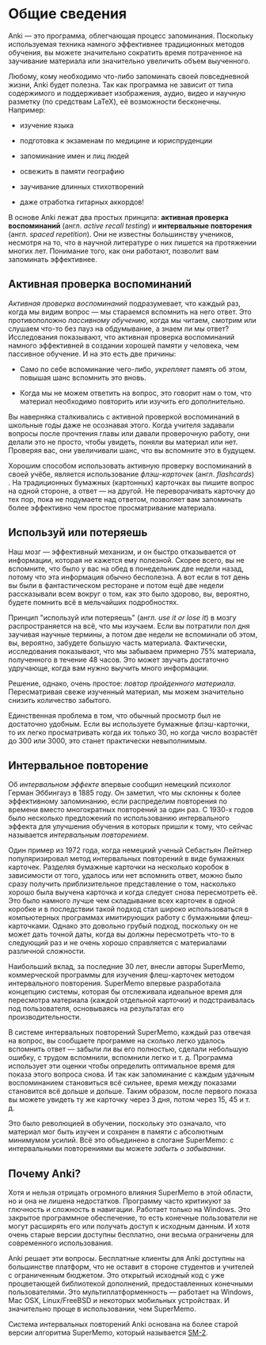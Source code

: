 # Общие сведения

<!-- toc -->

Anki — это программа, облегчающая процесс запоминания. Поскольку используемая
техника намного эффективнее традиционных методов обучения, вы можете
значительно сократить время потраченное на заучивание материала или значительно
увеличить объем выученного.

Любому, кому необходимо что-либо запоминать своей повседневной жизни,
Anki будет полезна. Так как программа не зависит от типа содержимого и
поддерживает изображения, аудио, видео и научную разметку (по средствам LaTeX),
её возможности бесконечны. Например:

- изучение языка

- подготовка к экзаменам по медицине и юриспруденции

- запоминание имен и лиц людей

- освежить в памяти географию

- заучивание длинных стихотворений

- даже отработка гитарных аккордов!

В основе Anki лежат два простых принципа: __активная проверка воспоминаний__
(англ. *active recall testing*) и __интервальные повторения__ (англ. *spaced
repetition*). Они не известны большинству учеников, несмотря на то, что в
научной литературе о них пишется на протяжении многих лет. Понимание того, как
они работают, позволит вам запоминать эффективнее.

## Активная проверка воспоминаний

_Активная проверка воспоминаний_ подразумевает, что каждый раз, когда мы видим
вопрос — мы стараемся вспомнить на него ответ. Это противоположно
_пассивному обучению_, когда мы читаем, смотрим или слушаем что-то без пауз на
обдумывание, а знаем ли мы ответ? Исследования показывают, что активная проверка
воспоминаний намного эффективней в создании хорошей памяти у человека, чем
пассивное обучение. И на это есть две причины:

- Само по себе вспоминание чего-либо, _укрепляет_ память об этом, повышая шанс
    вспомнить это вновь.

- Когда мы не можем ответить на вопрос, это говорит нам о том, что материал
    необходимо повторить или изучить его дополнительно.

Вы наверняка сталкивались с активной проверкой воспоминаний в школьные годы
даже не осознавая этого. Когда учителя задавали вопросы после прочтения главы
или давали проверочную работу, они делали это не просто, чтобы увидеть, поняли
вы материал или нет. Проверяя вас, они увеличивали шанс, что вы вспомните это
в будущем.

Хорошим способом использовать активную проверку воспоминаний в своей учёбе,
является использование _флэш-карточек_ (англ. _*flashcards*_) . На традиционных
бумажных (картонных) карточках вы пишите вопрос на одной стороне, а ответ — на
другой. Не переворачивать карточку до тех пор, пока не подумаете над ответом,
позволяет вам запоминать более эффективно чем простое просматривание материала.

## Используй или потеряешь

Наш мозг — эффективный механизм, и он быстро отказывается от информации,
которая не кажется ему полезной. Скорее всего, вы не вспомните, что было у вас
на обед в понедельник две недели назад, потому что эта информация обычно
бесполезна. А вот если в тот день вы были в фантастическом ресторане и потом
ещё две недели рассказывали всем вокруг о том, как это было здорово, вы,
вероятно, будете помнить всё в мельчайших подробностях.

Принцип "используй или потеряешь" (англ. *use it or lose it*) в мозгу
распространяется на всё, что мы изучаем. Если вы потратили пол дня заучивая
научные термины, а потом две недели не вспоминали об этом, вы, вероятно,
забудете большую часть материала. Фактически, исследования показывают, что мы
забываем примерно 75% материала, полученного в течение 48 часов. Это может
звучать достаточно удручающе, когда вам нужно выучить много информации.

Решение, однако, очень простое: _повтор пройденного материала_. Пересматривая
свеже изученный материал, мы можем значительно снизить количество забытого.

Единственная проблема в том, что обычный просмотр был не достаточно удобным. Если
вы используете бумажные флэш-карточки, то их легко просматривать когда их только 30,
но когда число возрастёт до 300 или 3000, это станет практически невыполнимым.

## Интервальное повторение

Об _интервальном эффекте_ впервые сообщил немецкий психолог Герман Эббингауз
в 1885 году. Он заметил, что мы склонны к более эффективному запоминанию, если
распределим повторения по времени вместо многократных повторений за один раз.
С 1930-х годов было несколько предложений по использованию интервального
эффекта для улучшения обучения в которых пришли к тому, что сейчас называется
_интервальным повторением_.

Один пример из 1972 года, когда немецкий ученый Себастьян Лейтнер
популяризировал метод интервальных повторений в виде бумажных карточек.
Разделяя бумажные карточки на несколько коробок в зависимости от того, удалось
или нет вспомнить ответ, можно было сразу получить приблизительное
представление о том, насколько хорошо была выучена карточка и когда следует
снова пересмотреть её. Это было намного лучше чем складывание всех карточек в
одной коробке и в последствии такой подход стал широко использоваться в
компьютерных программах имитирующих работу с бумажными флеш-карточками. Однако
это довольно грубый подход, поскольку он не может дать точной даты, когда вы
должны пересмотреть что-то в следующий раз и не очень хорошо справляется с
материалами различной сложности.

Наибольший вклад, за последние 30 лет, внесли авторы SuperMemo, коммерческой
программы для изучения флеш-карточек методом интервального повторения.
SuperMemo впервые разработала концепцию системы, которая бы отслеживала
идеальное время для пересмотра материала (каждой отдельной карточки) и
подстраивалась под пользователя, основываясь на результатах его
производительности.

В системе интервальных повторений SuperMemo, каждый раз отвечая на вопрос, вы
сообщаете программе на сколько легко удалось вспомнить ответ — забыли ли вы
его полностью, сделали небольшую ошибку, с трудом вспомнили, вспомнили легко
и т. д. Программа использует эти оценки чтобы определить оптимальное время для
показа этого вопроса снова. И так как запоминание с каждым удачным
воспоминанием становиться всё сильнее, время между показами становится всё
дольше и дольше. Таким образом, после первого показа вы можете увидеть ту же
карточку через 3 дня, потом через 15, 45 и т. д.

Это было революцией в обучении, поскольку это означало, что материал мог быть
изучен и сохранен в памяти с абсолютным минимумом усилий. Всё это объединено в
слогане SuperMemo: с интервальными повторениями вы можете _забыть о забывании_.

## Почему Anki?

Хотя и нельзя отрицать огромного влияния SuperMemo в этой области, но и она не
лишена недостатков. Программу часто критикуют за глючность и сложность в
навигации. Работает только на Windows. Это закрытое программное обеспечение,
то есть конечные пользователи не могут расширять его или получать доступ к
исходным данным. И хотя очень старые версии доступны бесплатно, они весьма
ограничены для современного использования.

Anki решает эти вопросы. Бесплатные клиенты для Anki доступны на большинстве
платформ, что не оставит в стороне студентов и учителей с ограниченным
бюджетом. Это открытый исходный код с уже процветающей библиотекой дополнений,
предоставленных конечными пользователями. Это мультиплатформенность — работает
на Windows, Mac OSX, Linux/FreeBSD и некоторых мобильных устройствах.
И значительно проще в использовании, чем SuperMemo.

Система интервальных повторений Anki основана на более старой версии алгоритма
SuperMemo, который называется [SM-2](faqs.md).
